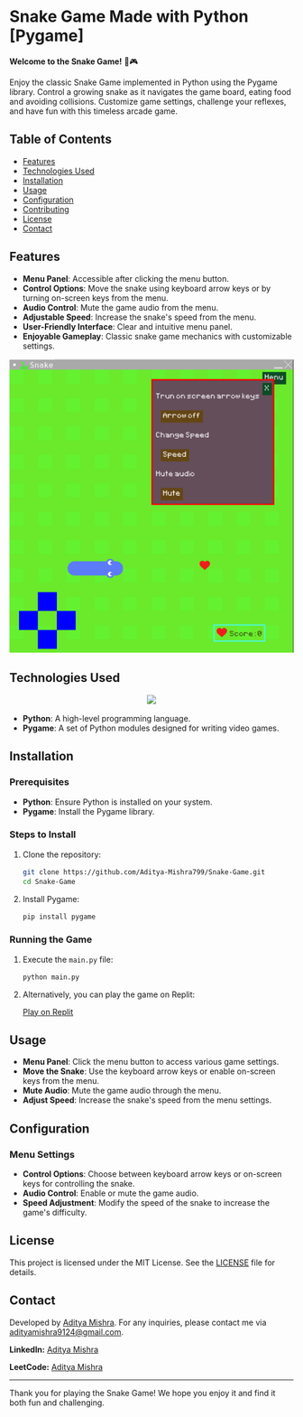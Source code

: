 # Snake Game Made with Python [Pygame]

**Welcome to the Snake Game!** 🐍🎮

Enjoy the classic Snake Game implemented in Python using the Pygame library. Control a growing snake as it navigates the game board, eating food and avoiding collisions. Customize game settings, challenge your reflexes, and have fun with this timeless arcade game.

## Table of Contents

- [Features](#features)
- [Technologies Used](#technologies-used)
- [Installation](#installation)
- [Usage](#usage)
- [Configuration](#configuration)
- [Contributing](#contributing)
- [License](#license)
- [Contact](#contact)

## Features

- **Menu Panel**: Accessible after clicking the menu button.
- **Control Options**: Move the snake using keyboard arrow keys or by turning on-screen keys from the menu.
- **Audio Control**: Mute the game audio from the menu.
- **Adjustable Speed**: Increase the snake's speed from the menu.
- **User-Friendly Interface**: Clear and intuitive menu panel.
- **Enjoyable Gameplay**: Classic snake game mechanics with customizable settings.

![Snake Game Screenshot](assets/snake-game-screenshot.png)

## Technologies Used

<p align="center">
  <a href="https://skillicons.dev">
    <img src="https://skillicons.dev/icons?i=python,git,github,vscode" />
  </a>
</p>

- **Python**: A high-level programming language.
- **Pygame**: A set of Python modules designed for writing video games.

## Installation

### Prerequisites

- **Python**: Ensure Python is installed on your system.
- **Pygame**: Install the Pygame library.

### Steps to Install

1. Clone the repository:

   ```sh
   git clone https://github.com/Aditya-Mishra799/Snake-Game.git
   cd Snake-Game
   ```

2. Install Pygame:

   ```sh
   pip install pygame
   ```

### Running the Game

1. Execute the `main.py` file:

   ```sh
   python main.py
   ```

2. Alternatively, you can play the game on Replit:

   [Play on Replit](https://replit.com/@Aditya-Shyamana/Snake-Game-Version-2)

## Usage

- **Menu Panel**: Click the menu button to access various game settings.
- **Move the Snake**: Use the keyboard arrow keys or enable on-screen keys from the menu.
- **Mute Audio**: Mute the game audio through the menu.
- **Adjust Speed**: Increase the snake's speed from the menu settings.

## Configuration

### Menu Settings

- **Control Options**: Choose between keyboard arrow keys or on-screen keys for controlling the snake.
- **Audio Control**: Enable or mute the game audio.
- **Speed Adjustment**: Modify the speed of the snake to increase the game's difficulty.

## License

This project is licensed under the MIT License. See the [LICENSE](LICENSE) file for details.

## Contact

Developed by [Aditya Mishra](https://github.com/Aditya-Mishra799). For any inquiries, please contact me via [adityamishra9124@gmail.com](mailto:adityamishra9124@gmail.com).

**LinkedIn:** [Aditya Mishra](https://www.linkedin.com/in/aditya-mishra-b4050a291/)

**LeetCode:** [Aditya Mishra](https://leetcode.com/aditya-mishr)

---

Thank you for playing the Snake Game! We hope you enjoy it and find it both fun and challenging.
